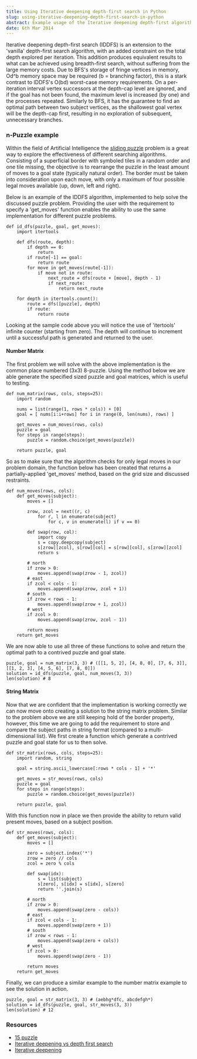 ```yaml
---
title: Using Iterative deepening depth-first search in Python
slug: using-iterative-deepening-depth-first-search-in-python
abstract: Example usage of the Iterative deepening depth-first algorithm.
date: 6th Mar 2014
---
```


Iterative deepening depth-first search (IDDFS) is an extension to the 'vanilla' depth-first search algorithm, with an added constraint on the total depth explored per iteration.
This addition produces equivalent results to what can be achieved using breadth-first search, without suffering from the large memory costs.
Due to BFS's storage of fringe vertices in memory, Od^b memory space may be required (b = branching factor), this is a stark contrast to IDDFS's O(bd) worst-case memory requirements.
On a per-iteration interval vertex successors at the depth-cap level are ignored, and if the goal has not been found, the maximum level is increased (by one) and the processes repeated.
Similarly to BFS, it has the guarantee to find an optimal path between two subject vertices, as the shallowest goal vertex will be the depth-cap first, resulting in no exploration of subsequent, unnecessary branches.

### n-Puzzle example

Within the field of Artificial Intelligence the [sliding puzzle](http://en.wikipedia.org/wiki/15_puzzle) problem is a great way to explore the effectiveness of different searching algorithms.
Consisting of a superficial border with symboled tiles in a random order and one tile missing, the objective is to rearrange the puzzle in the least amount of moves to a goal state (typically natural order).
The border must be taken into consideration upon each move, with only a maximum of four possible legal moves available (up, down, left and right).

Below is an example of the IDDFS algorithm, implemented to help solve the discussed puzzle problem.
Providing the user with the requirement to specify a 'get_moves' function enables the ability to use the same implementation for different puzzle problems.

~~~ .python
def id_dfs(puzzle, goal, get_moves):
    import itertools

    def dfs(route, depth):
        if depth == 0:
            return
        if route[-1] == goal:
            return route
        for move in get_moves(route[-1]):
            if move not in route:
                next_route = dfs(route + [move], depth - 1)
                if next_route:
                    return next_route

    for depth in itertools.count():
        route = dfs([puzzle], depth)
        if route:
            return route
~~~

Looking at the sample code above you will notice the use of 'itertools' infinite counter (starting from zero).
The depth will continue to increment until a successful path is generated and returned to the user.

#### Number Matrix

The first problem we will solve with the above implementation is the common place numbered (3x3) 8-puzzle.
Using the method below we are able generate the specified sized puzzle and goal matrices, which is useful to testing.

~~~ .python
def num_matrix(rows, cols, steps=25):
    import random

    nums = list(range(1, rows * cols)) + [0]
    goal = [ nums[i:i+rows] for i in range(0, len(nums), rows) ]

    get_moves = num_moves(rows, cols)
    puzzle = goal
    for steps in range(steps):
        puzzle = random.choice(get_moves(puzzle))

    return puzzle, goal
~~~

So as to make sure that the algorithm checks for only legal moves in our problem domain, the function below has been created that returns a partially-applied 'get_moves' method, based on the grid size and discussed restraints.

~~~ .python
def num_moves(rows, cols):
    def get_moves(subject):
        moves = []

        zrow, zcol = next((r, c)
            for r, l in enumerate(subject)
                for c, v in enumerate(l) if v == 0)

        def swap(row, col):
            import copy
            s = copy.deepcopy(subject)
            s[zrow][zcol], s[row][col] = s[row][col], s[zrow][zcol]
            return s

        # north
        if zrow > 0:
            moves.append(swap(zrow - 1, zcol))
        # east
        if zcol < cols - 1:
            moves.append(swap(zrow, zcol + 1))
        # south
        if zrow < rows - 1:
            moves.append(swap(zrow + 1, zcol))
        # west
        if zcol > 0:
            moves.append(swap(zrow, zcol - 1))

        return moves
    return get_moves
~~~

We are now able to use all three of these functions to solve and return the optimal path to a contrived puzzle and goal state.

~~~ .python
puzzle, goal = num_matrix(3, 3) # ([[1, 5, 2], [4, 8, 0], [7, 6, 3]], [[1, 2, 3], [4, 5, 6], [7, 8, 0]])
solution = id_dfs(puzzle, goal, num_moves(3, 3))
len(solution) # 8
~~~

#### String Matrix

Now that we are confident that the implementation is working correctly we can now move onto creating a solution to the string matrix problem.
Similar to the problem above we are still keeping hold of the border property, however, this time we are going to add the requirement to store and compare the subject paths in string format (compared to a multi-dimensional list).
We first create a function which generate a contrived puzzle and goal state for us to then solve.

~~~ .python
def str_matrix(rows, cols, steps=25):
    import random, string

    goal = string.ascii_lowercase[:rows * cols - 1] + '*'

    get_moves = str_moves(rows, cols)
    puzzle = goal
    for steps in range(steps):
        puzzle = random.choice(get_moves(puzzle))

    return puzzle, goal
~~~

With this function now in place we then provide the ability to return valid present moves, based on a subject position.

~~~ .python
def str_moves(rows, cols):
    def get_moves(subject):
        moves = []

        zero = subject.index('*')
        zrow = zero // cols
        zcol = zero % cols

        def swap(idx):
            s = list(subject)
            s[zero], s[idx] = s[idx], s[zero]
            return ''.join(s)

        # north
        if zrow > 0:
            moves.append(swap(zero - cols))
        # east
        if zcol < cols - 1:
            moves.append(swap(zero + 1))
        # south
        if zrow < rows - 1:
            moves.append(swap(zero + cols))
        # west
        if zcol > 0:
            moves.append(swap(zero - 1))

        return moves
    return get_moves
~~~

Finally, we can produce a similar example to the number matrix example to see the solution in action.

~~~ .python
puzzle, goal = str_matrix(3, 3) # (aebhg*dfc, abcdefgh*)
solution = id_dfs(puzzle, goal, str_moves(3, 3))
len(solution) # 12
~~~

### Resources

- [15 puzzle](http://en.wikipedia.org/wiki/15_puzzle)
- [Iterative deepening vs depth first search](http://stackoverflow.com/questions/7395992/iterative-deepening-vs-depth-first-search)
- [Iterative deepening](http://www.stanford.edu/~msirota/soco/inter.html)